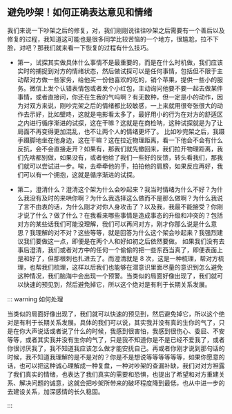 ## 避免吵架！如何正确表达意见和情绪

我们来说一下吵架之后的修复，对，我们刚刚说往往吵架之后需要有一个善后以及修复的过程，我知道这可能也是很多同学比较苦恼的一个地方，很尴尬，拉不下脸，对吧？那我们就来看一下恢复的过程有什么技巧。

- 第一，试探其实做具体什么事情不是最重要的，而是在什么时机做，我们应该实时的捕捉到对方的情绪状态，然后做试探可以是任何事情，包括但不限于主动帮对方做一些家务，给他买一份他喜欢的吃的，销个苹果，提供一些小的服务。微信上发个认错表情包或者发个小红包，主动询问他要不要一起去做某件事情，或者直接问，你还在生我的气吗啊？有无数种，但一定是小的动作，因为对双方来说，刚吵完架之后的情绪都比较敏感，一上来就用很夸张很大的动作去示好，比如壁咚，这就是电影看太多了，最好用小的行为在对方的舒适区之内进行循序渐进的试探，这在干嘛？这就是在商检呐，这种试探就是为了让局面不再变得更加混乱，也不让两个人的情绪更坏了。
  比如吵完架之后，我蹑手蹑脚地坐在他身边，这在干嘛？这在拉近物理距离，看一下他会不会有什么反抗，会不会直接走开？如果有，那我们就先撤回来，我们拉开物理距离，我们先啥都别做，如果没有，或者他给了我们一些好的反馈，转头看我们，那我们就可以尝试进一步。唉，去牵牵他的手，拍拍他的肩膀，如果反应再好，我们可以有一个拥抱，这就是循序渐进的试探。

- 第二，澄清什么？澄清这个架为什么会吵起来？我当时情绪为什么不好？为什么我没有及时的来哄你啊？为什么我选择这么做而不是那么做啊？为什么我说了言不由衷的话，为什么刚才对你人身攻击了？以及我，我最不能接受？你刚才说了什么？做了什么？在我看来哪些事情是造成事态的升级和冲突的？包括对方的某些话我们可能没理解，我们可以再问对方，刚才你那么说是什么意思？我理解的对不对？这些等等，就是回答为什么这个架会吵起来？我强烈建议我们要做这一点，即便是在两个人和好如初之后依然要做。
  如果我们没有去事后澄清，我们或者对方中的任何一个偷偷的把一些东西当真了，即便表面上是和好了，但那根刺也扎进去了。而澄清就是 8 次，这是一种梳理，帮对方梳理，也帮我们梳理，这样以后我们也能够在潜意识里面尽量的意识到怎么避免这种情况，我们脑海中会出现一个预警。当类似的局面好像出现了，我们就可以快速的预见到，然后避免掉它，所以这个绝对是有利于长期关系发展。

::: warning 如何处理

当类似的局面好像出现了，我们就可以快速的预见到，然后避免掉它，所以这个绝对是有利于长期关系发展。具体的我们可以说，其实我并没有真的生你的气了，只是在你大声说话或者说了什么的时候，我感到很害怕，我感到很伤心、委屈、不安等等，或者其实我并没有生你的气了，只是我不知道你是不是已经不爱我了，或者你很讨厌我了，我不知道我应该怎么做才能安抚自己。再或者你刚才说到那句话的时候，我不知道我理解的是不是对的？你是不是想说等等等等等等，如果你愿意的话，也可以把这种诚心理解成一种复盘，一种对吵架的查漏补缺，我们对对方袒露了我们真实的情绪，也表达了我们真实的需要和恐惧，也提出了希望和对方重建关系、解决问题的诚意，这就会把吵架所带来的破坏程度降到最低，也从中进一步的去建设关系，加深感情的长久稳固。

:::
